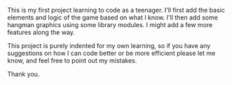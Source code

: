 This is my first project learning to code as a teenager.
I'll first add the basic elements and logic of the game based on what I know.
I'll then add some hangman graphics using some library modules.
I might add a few more features along the way.

This project is purely indented for my own learning, so if you have any suggestions on how I can code better or be more efficient please let me know, and feel free to point out my mistakes.

Thank you.
